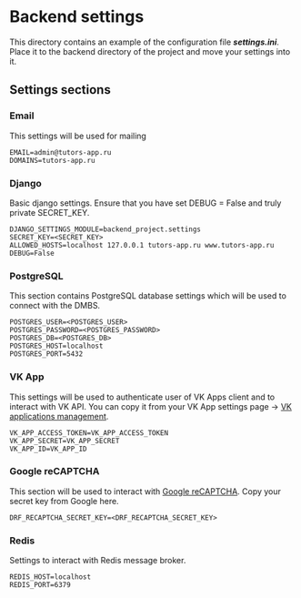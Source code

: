 # Backend settings

This directory contains an example of the configuration file __*settings.ini*__. Place it to the backend directory of the project and move your settings into it.

## Settings sections

### Email
This settings will be used for mailing
```
EMAIL=admin@tutors-app.ru
DOMAINS=tutors-app.ru
```

### Django
Basic django settings. Ensure that you have set DEBUG = False and truly private SECRET_KEY.
```
DJANGO_SETTINGS_MODULE=backend_project.settings
SECRET_KEY=<SECRET_KEY>
ALLOWED_HOSTS=localhost 127.0.0.1 tutors-app.ru www.tutors-app.ru
DEBUG=False
```

### PostgreSQL
This section contains PostgreSQL database settings which will be used to connect with the DMBS.
```
POSTGRES_USER=<POSTGRES_USER>
POSTGRES_PASSWORD=<POSTGRES_PASSWORD>
POSTGRES_DB=<POSTGRES_DB>
POSTGRES_HOST=localhost
POSTGRES_PORT=5432
```

### VK App
This settings will be used to authenticate user of VK Apps client and to interact with VK API. You can copy it from your VK App settings page -> [VK applications management](https://vk.com/apps?act=manage).
```
VK_APP_ACCESS_TOKEN=VK_APP_ACCESS_TOKEN
VK_APP_SECRET=VK_APP_SECRET
VK_APP_ID=VK_APP_ID
```

### Google reCAPTCHA
This section will be used to interact with [Google reCAPTCHA](https://www.google.com/recaptcha/intro/v3.html). Copy your secret key from Google here.
```
DRF_RECAPTCHA_SECRET_KEY=<DRF_RECAPTCHA_SECRET_KEY>
```

### Redis
Settings to interact with Redis message broker. 
```
REDIS_HOST=localhost
REDIS_PORT=6379
```